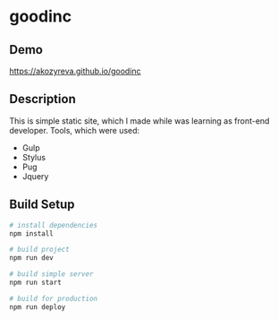 # goodinc
## Demo
https://akozyreva.github.io/goodinc
## Description
This is simple static site, which I made while was learning as front-end developer.
Tools, which were used:
- Gulp
- Stylus
- Pug
- Jquery

## Build Setup

``` bash
# install dependencies
npm install

# build project
npm run dev

# build simple server
npm run start

# build for production
npm run deploy
```
